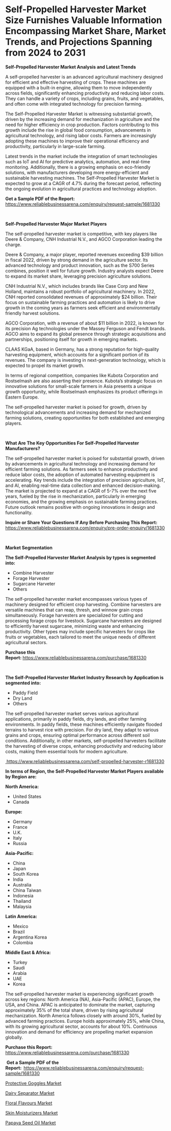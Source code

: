 <p><h1>Self-Propelled Harvester Market Size Furnishes Valuable Information Encompassing Market Share, Market Trends, and Projections Spanning from 2024 to 2031</h1></p><p><strong>Self-Propelled Harvester Market Analysis and Latest Trends</strong></p>
<p><p>A self-propelled harvester is an advanced agricultural machinery designed for efficient and effective harvesting of crops. These machines are equipped with a built-in engine, allowing them to move independently across fields, significantly enhancing productivity and reducing labor costs. They can handle a variety of crops, including grains, fruits, and vegetables, and often come with integrated technology for precision farming.</p><p>The Self-Propelled Harvester Market is witnessing substantial growth, driven by the increasing demand for mechanization in agriculture and the need for higher efficiency in crop production. Factors contributing to this growth include the rise in global food consumption, advancements in agricultural technology, and rising labor costs. Farmers are increasingly adopting these machines to improve their operational efficiency and productivity, particularly in large-scale farming.</p><p>Latest trends in the market include the integration of smart technologies such as IoT and AI for predictive analytics, automation, and real-time monitoring. Additionally, there is a growing emphasis on eco-friendly solutions, with manufacturers developing more energy-efficient and sustainable harvesting machines. The Self-Propelled Harvester Market is expected to grow at a CAGR of 4.7% during the forecast period, reflecting the ongoing evolution in agricultural practices and technology adoption.</p></p>
<p><strong>Get a Sample PDF of the Report:&nbsp;</strong> <a href="https://www.reliablebusinessarena.com/enquiry/request-sample/1681330?utm_campaign=1835&utm_medium=2&utm_source=Github&utm_content=ia&utm_term=16122024&utm_id=self-propelled-harvester">https://www.reliablebusinessarena.com/enquiry/request-sample/1681330</a></p>
<p>&nbsp;</p>
<p><strong>Self-Propelled Harvester Major Market Players</strong></p>
<p><p>The self-propelled harvester market is competitive, with key players like Deere & Company, CNH Industrial N.V., and AGCO Corporation leading the charge. </p><p>Deere & Company, a major player, reported revenues exceeding $39 billion in fiscal 2022, driven by strong demand in the agriculture sector. Its advanced technology and product innovation, such as the S700 Series combines, position it well for future growth. Industry analysts expect Deere to expand its market share, leveraging precision agriculture solutions.</p><p>CNH Industrial N.V., which includes brands like Case Corp and New Holland, maintains a robust portfolio of agricultural machinery. In 2022, CNH reported consolidated revenues of approximately $24 billion. Their focus on sustainable farming practices and automation is likely to drive growth in the coming years as farmers seek efficient and environmentally friendly harvest solutions.</p><p>AGCO Corporation, with a revenue of about $11 billion in 2022, is known for its precision Ag technologies under the Massey Ferguson and Fendt brands. AGCO aims to expand its global presence through strategic acquisitions and partnerships, positioning itself for growth in emerging markets.</p><p>CLAAS KGaA, based in Germany, has a strong reputation for high-quality harvesting equipment, which accounts for a significant portion of its revenues. The company is investing in next-generation technology, which is expected to propel its market growth.</p><p>In terms of regional competition, companies like Kubota Corporation and Rostselmash are also asserting their presence. Kubota’s strategic focus on innovative solutions for small-scale farmers in Asia presents a unique growth opportunity, while Rostselmash emphasizes its product offerings in Eastern Europe.</p><p>The self-propelled harvester market is poised for growth, driven by technological advancements and increasing demand for mechanized farming solutions, creating opportunities for both established and emerging players.</p></p>
<p>&nbsp;</p>
<p><strong>What Are The Key Opportunities For Self-Propelled Harvester Manufacturers?</strong></p>
<p><p>The self-propelled harvester market is poised for substantial growth, driven by advancements in agricultural technology and increasing demand for efficient farming solutions. As farmers seek to enhance productivity and reduce labor costs, the adoption of automated harvesting equipment is accelerating. Key trends include the integration of precision agriculture, IoT, and AI, enabling real-time data collection and enhanced decision-making. The market is projected to expand at a CAGR of 5-7% over the next five years, fueled by the rise in mechanization, particularly in emerging economies, and the growing emphasis on sustainable farming practices. Future outlook remains positive with ongoing innovations in design and functionality.</p></p>
<p><strong>Inquire or Share Your Questions If Any Before Purchasing This Report:</strong> <a href="https://www.reliablebusinessarena.com/enquiry/pre-order-enquiry/1681330?utm_campaign=1835&utm_medium=2&utm_source=Github&utm_content=ia&utm_term=16122024&utm_id=self-propelled-harvester">https://www.reliablebusinessarena.com/enquiry/pre-order-enquiry/1681330</a></p>
<p>&nbsp;</p>
<p><strong>Market Segmentation</strong></p>
<p><strong>The Self-Propelled Harvester Market Analysis by types is segmented into:</strong></p>
<p><ul><li>Combine Harvester</li><li>Forage Harvester</li><li>Sugarcane Harveter</li><li>Others</li></ul></p>
<p><p>The self-propelled harvester market encompasses various types of machinery designed for efficient crop harvesting. Combine harvesters are versatile machines that can reap, thresh, and winnow grain crops simultaneously. Forage harvesters are specialized for cutting and processing forage crops for livestock. Sugarcane harvesters are designed to efficiently harvest sugarcane, minimizing waste and enhancing productivity. Other types may include specific harvesters for crops like fruits or vegetables, each tailored to meet the unique needs of different agricultural sectors.</p></p>
<p><strong>Purchase this Report:&nbsp;</strong><a href="https://www.reliablebusinessarena.com/purchase/1681330?utm_campaign=1835&utm_medium=2&utm_source=Github&utm_content=ia&utm_term=16122024&utm_id=self-propelled-harvester">https://www.reliablebusinessarena.com/purchase/1681330</a></p>
<p>&nbsp;</p>
<p><strong>The Self-Propelled Harvester Market Industry Research by Application is segmented into:</strong></p>
<p><ul><li>Paddy Field</li><li>Dry Land</li><li>Others</li></ul></p>
<p><p>The self-propelled harvester market serves various agricultural applications, primarily in paddy fields, dry lands, and other farming environments. In paddy fields, these machines efficiently navigate flooded terrains to harvest rice with precision. For dry land, they adapt to various grains and crops, ensuring optimal performance across different soil conditions. Additionally, in other markets, self-propelled harvesters facilitate the harvesting of diverse crops, enhancing productivity and reducing labor costs, making them essential tools for modern agriculture.</p></p>
<p><a href="https://www.reliablebusinessarena.com/self-propelled-harvester-r1681330?utm_campaign=1835&utm_medium=2&utm_source=Github&utm_content=ia&utm_term=16122024&utm_id=self-propelled-harvester">&nbsp;https://www.reliablebusinessarena.com/self-propelled-harvester-r1681330</a></p>
<p><strong>In terms of Region, the Self-Propelled Harvester Market Players available by Region are:</strong></p>
<p>
    <p> <strong> North America: </strong>
        <ul>
            <li>United States</li>
            <li>Canada</li>
        </ul>
        </p> 
    <p> <strong> Europe: </strong>
        <ul>
            <li>Germany</li>
            <li>France</li>
            <li>U.K.</li>
            <li>Italy</li>
            <li>Russia</li>
        </ul>
        </p> 
    <p> <strong> Asia-Pacific: </strong>
        <ul>
            <li>China</li>
            <li>Japan</li>
            <li>South Korea</li>
            <li>India</li>
            <li>Australia</li>
            <li>China Taiwan</li>
            <li>Indonesia</li>
            <li>Thailand</li>
            <li>Malaysia</li>
        </ul>
        </p> 
    <p> <strong> Latin America: </strong>
        <ul>
            <li>Mexico</li>
            <li>Brazil</li>
            <li>Argentina Korea</li>
            <li>Colombia</li>
        </ul>
        </p> 
    <p> <strong> Middle East & Africa: </strong>
        <ul>
            <li>Turkey</li>
            <li>Saudi</li>
            <li>Arabia</li>
            <li>UAE</li>
            <li>Korea</li>
        </ul>
    </p>
    </p>
<p><p>The self-propelled harvester market is experiencing significant growth across key regions: North America (NA), Asia-Pacific (APAC), Europe, the USA, and China. APAC is anticipated to dominate the market, capturing approximately 35% of the total share, driven by rising agricultural mechanization. North America follows closely with around 30%, fueled by advanced farming practices. Europe holds approximately 25%, while China, with its growing agricultural sector, accounts for about 10%. Continuous innovation and demand for efficiency are propelling market expansion globally.</p></p>
<p><strong>Purchase this Report: </strong><a href="https://www.reliablebusinessarena.com/purchase/1681330?utm_campaign=1835&utm_medium=2&utm_source=Github&utm_content=ia&utm_term=16122024&utm_id=self-propelled-harvester">https://www.reliablebusinessarena.com/purchase/1681330</a></p>
<p>&nbsp;<strong>Get a Sample PDF of the Report:&nbsp;&nbsp;</strong><a href="https://www.reliablebusinessarena.com/enquiry/request-sample/1681330?utm_campaign=1835&utm_medium=2&utm_source=Github&utm_content=ia&utm_term=16122024&utm_id=self-propelled-harvester">https://www.reliablebusinessarena.com/enquiry/request-sample/1681330</a></p>
<p><strong></strong></p>
<p><p><a href="https://www.linkedin.com/pulse/size-dynamics-expected-growth-protective-goggles-market-from-obdvf?utm_campaign=1835&utm_medium=2&utm_source=Github&utm_content=ia&utm_term=16122024&utm_id=self-propelled-harvester">Protective Goggles Market</a></p><p><a href="https://www.linkedin.com/pulse/anticipated-growth-dairy-separator-market-2024-2031-set-sfewe?utm_campaign=1835&utm_medium=2&utm_source=Github&utm_content=ia&utm_term=16122024&utm_id=self-propelled-harvester">Dairy Separator Market</a></p><p><a href="https://www.linkedin.com/pulse/floral-flavours-market-size-report-projected-cagr-47-offers-global-fs2sf?utm_campaign=1835&utm_medium=2&utm_source=Github&utm_content=ia&utm_term=16122024&utm_id=self-propelled-harvester">Floral Flavours Market</a></p><p><a href="https://www.linkedin.com/pulse/skin-moisturizers-market-research-report-pertinent-information-0iktf?utm_campaign=1835&utm_medium=2&utm_source=Github&utm_content=ia&utm_term=16122024&utm_id=self-propelled-harvester">Skin Moisturizers Market</a></p><p><a href="https://www.linkedin.com/pulse/papaya-seed-oil-market-analysis-trends-revenue-growth-estimated-6bvif?utm_campaign=1835&utm_medium=2&utm_source=Github&utm_content=ia&utm_term=16122024&utm_id=self-propelled-harvester">Papaya Seed Oil Market</a></p></p>